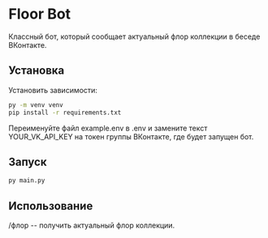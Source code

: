 # Floor Bot

Классный бот, который сообщает актуальный флор коллекции в беседе ВКонтакте.

## Установка
Установить зависимоcти:
```sh
py -m venv venv
pip install -r requirements.txt
```
Переименуйте файл example.env в .env и замените текст YOUR_VK_API_KEY на токен группы ВКонтакте, где будет запущен бот.

## Запуск
```sh
py main.py
```

## Использование
/флор -- получить актуальный флор коллекции.